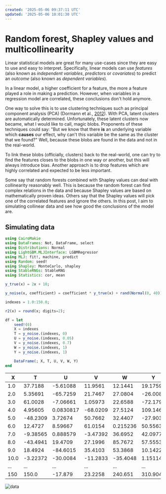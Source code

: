 ```yaml
---
created: '2025-05-06 09:37:11 UTC'
updated: '2025-05-06 10:01:30 UTC'
---
```


# Random forest, Shapley values and multicollinearity

Linear statistical models are great for many use-cases since they are easy to use and easy to interpret.
Specifically, linear models can use _features_ (also known as _independent variables_, _predictors_ or _covariates_) to predict an _outcome_ (also known as _dependent variables_).

In a linear model, a higher coefficient for a feature, the more a feature played a role in making a prediction.
However, when variables in a regression model are correlated, these conclusions don't hold anymore.

One way to solve this is to use clustering techniques such as principal component analysis (PCA) (Dormann et al., [2012](https://doi.org/10.1111/j.1600-0587.2012.07348.x)).
With PCA, latent clusters are automatically determined.
Unfortunately, these latent clusters now became, what I would like to call, magic blobs.
Proponents of these techniques could say:
"But we know that there **is** an underlying variable which **causes** our effect, why can't this variable be the same as the cluster that we found?"
Well, because these blobs are found in the data and not in the real-world.

To link these blobs (officially, clusters) back to the real-world, one can try to find the features closes to the blobs in one way or another, but this will always introduce bias.
Another approach is to drop features which are highly correlated and expected to be less important.

Some say that random forests combined with Shapley values can deal with collinearity reasonably well.
This is because the random forest can find complex relations in the data and because Shapley values are based on mathematically proven ideas.
Others say that the Shapley values will pick one of the correlated features and ignore the others.
In this post, I aim to simulating collinear data and see how good the conclusions of the model are.

## Simulating data

```julia
using CairoMakie
using DataFrames: Not, DataFrame, select
using Distributions: Normal
using LightGBM.MLJInterface: LGBMRegressor
using MLJ: fit!, machine, predict
using Random: seed!
using Shapley: MonteCarlo, shapley
using StableRNGs: StableRNG
using Statistics: cor, mean
```

```julia
y_true(x) = 2x + 10;
```

```julia
y_noise(x, coefficient) = coefficient * y_true(x) + rand(Normal(0, 40));
```

```julia
indexes = 1.0:150.0;
```

```julia
r2(x) = round(x; digits=2);
```

```julia
df = let
    seed!(0)
    X = indexes
    T = y_noise.(indexes, 0)
    U = y_noise.(indexes, 0.05)
    V = y_noise.(indexes, 0.7)
    W = y_noise.(indexes, 1)
    Y = y_noise.(indexes, 1)

    DataFrame(; X, T, U, V, W, Y)
end
```

X | T | U | V | W | Y
--- | --- | --- | --- | --- | ---
1.0 | 37.7188 | -5.61088 | 11.9561 | 12.1441 | 19.1759
2.0 | 5.35691 | -65.7259 | 21.7467 | 27.0804 | -26.0083
3.0 | 61.0028 | -7.06661 | 1.05973 | 22.6588 | -72.1792
4.0 | 4.95605 | 0.0830817 | -68.0209 | 27.5124 | 109.146
5.0 | -48.2309 | 3.72674 | 50.7662 | 32.4407 | -27.9034
6.0 | 12.4727 | 8.59667	| 61.0154 | 0.215236 | 50.5563
7.0 | -9.38565 | 0.888579 | -3.47392 | 36.6952 | 42.0977
8.0 | -43.4941 | 19.4709 | 27.1996 | 85.7672 | 57.5553
9.0 | 18.4924 | -84.6015 | 35.4103 | 53.3868 | 10.1422
10.0 | -3.22372 | -30.0084 | -11.2833 | -35.4048 | 1.15114
... | ... | ... | ... | ... | ...
150 | 150.0 | -17.879 | 23.2258 | 240.651 | 310.904 | 228.384

![data](/files/e80f59ace2862d34)

